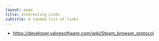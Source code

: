 ```yaml
---
layout: page
title: Interesting Links
subtitle: A random list of links
---
```


- https://developer.valvesoftware.com/wiki/Steam_browser_protocol